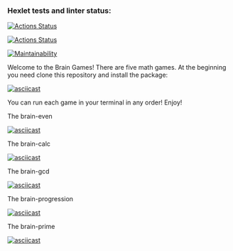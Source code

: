 ### Hexlet tests and linter status:
[![Actions Status](https://github.com/PolinaIkonnikova/python-project-lvl1/workflows/hexlet-check/badge.svg)](https://github.com/PolinaIkonnikova/python-project-lvl1/actions)

[![Actions Status](https://github.com/PolinaIkonnikova/python-project-lvl1/workflows/linter/badge.svg)](https://github.com/PolinaIkonnikova/python-project-lvl1/actions)

[![Maintainability](https://api.codeclimate.com/v1/badges/a99a88d28ad37a79dbf6/maintainability)](https://codeclimate.com/github/PolinaIkonnikova/python-project-lvl1/maintainability)

Welcome to the Brain Games!
There are five math games.
At the beginning you need clone this repository and install the package:

[![asciicast](https://asciinema.org/a/30xaIaoN850prx86JL8sk6kux.svg)](https://asciinema.org/a/30xaIaoN850prx86JL8sk6kux?speed=2)

You can run each game in your terminal in any order!
Enjoy!

The brain-even

[![asciicast](https://asciinema.org/a/QuNzGu3c7ef9gxdRWZug9uxiY.svg)](https://asciinema.org/a/QuNzGu3c7ef9gxdRWZug9uxiY?speed=2)

The brain-calc

[![asciicast](https://asciinema.org/a/GQeSOualuqcAc18ou9rdLdXuP.svg)](https://asciinema.org/a/GQeSOualuqcAc18ou9rdLdXuP?speed=2)

The brain-gcd

[![asciicast](https://asciinema.org/a/t4uSoqFTmcMADXNShqIZnZ9ix.svg)](https://asciinema.org/a/t4uSoqFTmcMADXNShqIZnZ9ix?speed=2)

The brain-progression

[![asciicast](https://asciinema.org/a/NlMhfEATLHocRvGER0u705wpJ.svg)](https://asciinema.org/a/NlMhfEATLHocRvGER0u705wpJ?speed=2)

The brain-prime

[![asciicast](https://asciinema.org/a/Zw4S1jKL37Xg8zUmeSpmRWCmu.svg)](https://asciinema.org/a/Zw4S1jKL37Xg8zUmeSpmRWCmu?speed=2)
